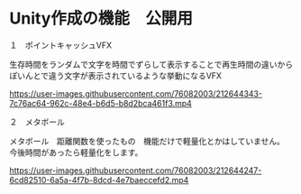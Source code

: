 # Unity作成の機能　公開用

１　ポイントキャッシュVFX

生存時間をランダムで文字を時間でずらして表示することで再生時間の違いからぽいんとで違う文字が表示されているような挙動になるVFX

https://user-images.githubusercontent.com/76082003/212644343-7c76ac64-962c-48e4-b6d5-b8d2bca461f3.mp4


２　メタボール

メタボール　距離関数を使ったもの　機能だけで軽量化とかはしていません。
今後時間があったら軽量化をします。

https://user-images.githubusercontent.com/76082003/212644247-6cd82510-6a5a-4f7b-8dcd-4e7baeccefd2.mp4

